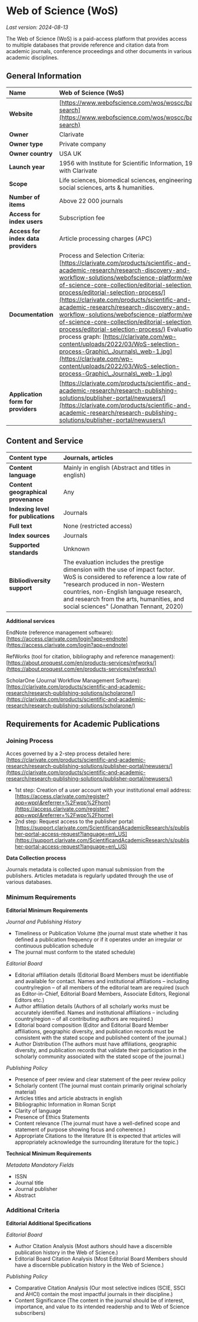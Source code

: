 # Web of Science (WoS)

*Last version: 2024-08-13*

The Web of Science (WoS) is a paid-access platform that provides access to multiple databases that provide reference and citation data from academic journals, conference proceedings and other documents in various academic disciplines. 

## General Information

| Name | Web of Science (WoS) |
| :---- | :---- |
| **Website** | [https://www.webofscience.com/wos/woscc/basic-search](https://www.webofscience.com/wos/woscc/basic-search)  |
| **Owner** | Clarivate |
| **Owner type** | Private company |
| **Owner country** | USA UK |
| **Launch year** | 1956 with Institute for Scientific Information, 1997 with Clarivate |
| **Scope** | Life sciences, biomedical sciences, engineering, social sciences, arts & humanities. |
| **Number of items** | Above 22 000 journals |
| **Access for index users** | Subscription fee |
| **Access for index data providers** | Article processing charges (APC) |
| **Documentation** | Process and Selection Criteria:  [https://clarivate.com/products/scientific-and-academic-research/research-discovery-and-workflow-solutions/webofscience-platform/web-of-science-core-collection/editorial-selection-process/editorial-selection-process/](https://clarivate.com/products/scientific-and-academic-research/research-discovery-and-workflow-solutions/webofscience-platform/web-of-science-core-collection/editorial-selection-process/editorial-selection-process/)  Evaluation process graph:   [https://clarivate.com/wp-content/uploads/2022/03/WoS-selection-process-Graphic\_Journals\_web-1.jpg](https://clarivate.com/wp-content/uploads/2022/03/WoS-selection-process-Graphic\_Journals\_web-1.jpg) |
| **Application form for providers** | [https://clarivate.com/products/scientific-and-academic-research/research-publishing-solutions/publisher-portal/newusers/](https://clarivate.com/products/scientific-and-academic-research/research-publishing-solutions/publisher-portal/newusers/)  |

## Content and Service

| Content type | Journals, articles |
| :---- | :---- |
| **Content language** | Mainly in english (Abstract and titles in english) |
| **Content geographical provenance** | Any  |
| **Indexing level for publications** | Journals |
| **Full text** | None (restricted access) |
| **Index sources** | Journals |
| **Supported standards** | Unknown |
| **Bibliodiversity support** | The evaluation includes the prestige dimension with the use of impact factor.  WoS is considered to reference a low rate of "research produced in non-Western countries, non-English language research, and research from the arts, humanities, and social sciences" (Jonathan Tennant, 2020\) |

**Additional services**

EndNote (reference management software):  
[https://access.clarivate.com/login?app=endnote](https://access.clarivate.com/login?app=endnote)

RefWorks (tool for citation, bibliography and reference management):  
[https://about.proquest.com/en/products-services/refworks/](https://about.proquest.com/en/products-services/refworks/)

ScholarOne (Journal Workflow Management Software):  
[https://clarivate.com/products/scientific-and-academic-research/research-publishing-solutions/scholarone/](https://clarivate.com/products/scientific-and-academic-research/research-publishing-solutions/scholarone/)

## Requirements for Academic Publications

### Joining Process

Acces governed by a 2-step process detailed here: [https://clarivate.com/products/scientific-and-academic-research/research-publishing-solutions/publisher-portal/newusers/](https://clarivate.com/products/scientific-and-academic-research/research-publishing-solutions/publisher-portal/newusers/)

* 1st step: Creation of a user account with your institutional email address: [https://access.clarivate.com/register?app=wpp\&referrer=%2Fwpp%2Fhom](https://access.clarivate.com/register?app=wpp\&referrer=%2Fwpp%2Fhome)  
* 2nd step: Request access to the publisher portal: [https://support.clarivate.com/ScientificandAcademicResearch/s/publisher-portal-access-request?language=en\_US](https://support.clarivate.com/ScientificandAcademicResearch/s/publisher-portal-access-request?language=en\_US)

**Data Collection process**

Journals metadata is collected upon manual submission from the publishers. Articles metadata is regularly updated through the use of various databases.

### Minimum Requirements

**Editorial Minimum Requirements**

*Journal and Publishing History*

* Timeliness or Publication Volume (the journal must state whether it has defined a publication frequency or if it operates under an irregular or continuous publication schedule  
* The journal must conform to the stated schedule)

*Editorial Board*

* Editorial affiliation details (Editorial Board Members must be identifiable and available for contact. Names and institutional affiliations – including country/region – of all members of the editorial team are required (such as Editor-in-Chief, Editorial Board Members, Associate Editors, Regional Editors etc.)  
* Author affiliation details (Authors of all scholarly works must be accurately identified. Names and institutional affiliations – including country/region – of all contributing authors are required.)  
* Editorial board composition (Editor and Editorial Board Member affiliations, geographic diversity, and publication records must be consistent with the stated scope and published content of the journal.)  
* Author Distribution (The authors must have affiliations, geographic diversity, and publication records that validate their participation in the scholarly community associated with the stated scope of the journal.)

*Publishing Policy*

* Presence of peer review and clear statement of the peer review policy  
* Scholarly content (The journal must contain primarily original scholarly material)  
* Articles titles and article abstracts in english  
* Bibliographic Information in Roman Script  
* Clarity of language   
* Presence of Ethics Statements   
* Content relevance (The journal must have a well-defined scope and statement of purpose showing focus and coherence.)  
* Appropriate Citations to the literature (It is expected that articles will appropriately acknowledge the surrounding literature for the topic.)

**Technical Minimum Requirements**

*Metadata Mandatory Fields*

* ISSN  
* Journal title  
* Journal publisher  
* Abstract

### Additional Criteria

**Editorial Additional Specifications**

*Editorial Board*

* Author Citation Analysis (Most authors should have a discernible publication history in the Web of Science.)  
* Editorial Board Citation Analysis (Most Editorial Board Members should have a discernible publication history in the Web of Science.)

*Publishing Policy*

* Comparative Citation Analysis (Our most selective indices (SCIE, SSCI and AHCI) contain the most impactful journals in their discipline.)  
* Content Significance (The content in the journal should be of interest, importance, and value to its intended readership and to Web of Science subscribers)

